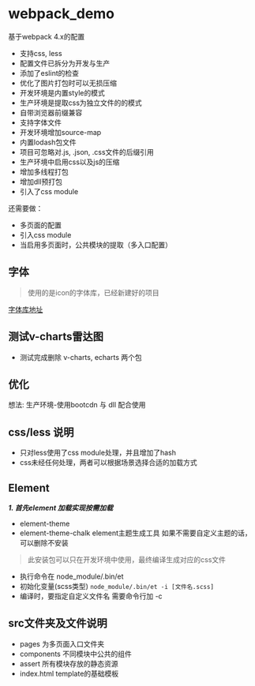 # webpack_demo

基于webpack 4.x的配置

- 支持css, less
- 配置文件已拆分为开发与生产
- 添加了eslint的检查
- 优化了图片打包时可以无损压缩
- 开发环境是内置style的模式
- 生产环境是提取css为独立文件的的模式
- 自带浏览器前缀兼容
- 支持字体文件
- 开发环境增加source-map
- 内置lodash包文件
- 项目可忽略对.js, .json, .css文件的后缀引用
- 生产环境中启用css以及js的压缩
- 增加多线程打包
- 增加dll预打包
- 引入了css module

还需要做：

- 多页面的配置
- 引入css module
- 当启用多页面时，公共模块的提取（多入口配置）

## 字体

> 使用的是icon的字体库，已经新建好的项目

[字体库地址](https://www.iconfont.cn/manage/index?spm=a313x.7781069.1998910419.11&manage_type=myprojects&projectId=971327)

## 测试v-charts雷达图

- 测试完成删除 v-charts, echarts 两个包

## 优化
想法: 生产环境-使用bootcdn 与 dll 配合使用

## css/less 说明
- 只对less使用了css module处理，并且增加了hash
- css未经任何处理，两者可以根据场景选择合适的加载方式

## Element
***1. 首先element 加载实现按需加载***
- element-theme
- element-theme-chalk
element主题生成工具 如果不需要自定义主题的话，可以删除不安装

> 此安装包可以只在开发环境中使用，最终编译生成对应的css文件
- 执行命令在 node_module/.bin/et
- 初始化变量(scss类型) `node_module/.bin/et -i [文件名.scss]` 
- 编译时，要指定自定义文件名 需要命令行加 -c

## src文件夹及文件说明
- pages 为多页面入口文件夹
- components 不同模块中公共的组件
- assert 所有模块存放的静态资源
- index.html  template的基础模板
